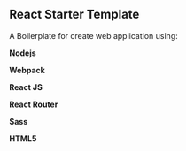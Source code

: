 ## React Starter Template

A Boilerplate for create web application using:

**Nodejs**

**Webpack**

**React JS**

**React Router**

**Sass**

**HTML5**